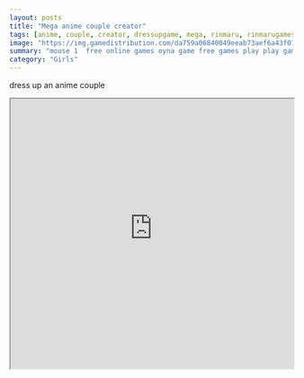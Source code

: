 ```yaml
---
layout: posts
title: "Mega anime couple creator"
tags: [anime, couple, creator, dressupgame, mega, rinmaru, rinmarugames, free, online, games, oyna, game, free, games, play, play, games]
image: "https://img.gamedistribution.com/da759a06840049eeab73aef6a43f0768.jpg"
summary: "mouse 1  free online games oyna game free games play play games"
category: "Girls"
---
```


dress up an anime couple

<iframe width="100%" height="480px;" src="https://flash.gamedistribution.com?game=da759a06840049eeab73aef6a43f0768"></iframe>